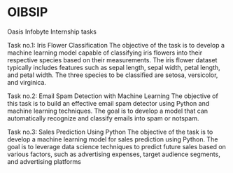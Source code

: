 # OIBSIP
Oasis Infobyte  Internship tasks

Task no.1: Iris Flower Classification
  The objective of the task is to develop a machine learning model capable of classifying iris flowers into their respective species based on their measurements. The iris flower dataset typically includes features such as sepal length, sepal width, petal length, and petal width. The three species to be classified are setosa, versicolor, and virginica.

Task no.2: Email Spam Detection with Machine Learning
   The objective of this task is to build an effective email spam detector using Python and machine learning techniques. The goal is to develop a model that can automatically recognize and classify emails into spam or notspam.

Task no.3: Sales Prediction Using Python
  The objective of the task is to develop a machine learning model for sales prediction using Python. The goal is to leverage data science techniques to predict future sales based on various factors, such as advertising expenses, target audience segments, and advertising platforms
  

